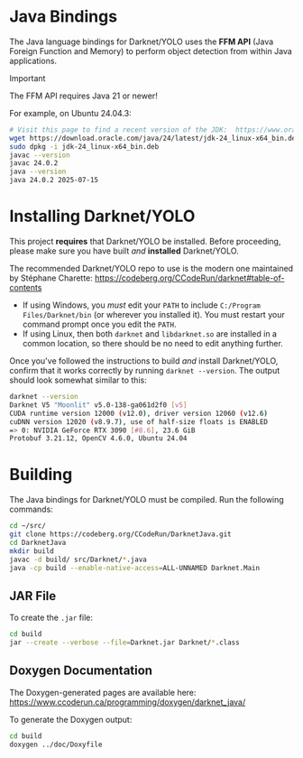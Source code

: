 # Java Bindings

The Java language bindings for Darknet/YOLO uses the **FFM API** (Java Foreign Function and Memory) to perform object detection from within Java applications.

> [!IMPORTANT]
> The FFM API requires Java 21 or newer!

For example, on Ubuntu 24.04.3:

```sh
# Visit this page to find a recent version of the JDK:  https://www.oracle.com/ca-en/java/technologies/downloads/
wget https://download.oracle.com/java/24/latest/jdk-24_linux-x64_bin.deb
sudo dpkg -i jdk-24_linux-x64_bin.deb
javac --version
javac 24.0.2
java --version
java 24.0.2 2025-07-15
```

# Installing Darknet/YOLO

This project **requires** that Darknet/YOLO be installed.  Before proceeding, please make sure you have built _and_ **installed** Darknet/YOLO.

The recommended Darknet/YOLO repo to use is the modern one maintained by Stéphane Charette:  https://codeberg.org/CCodeRun/darknet#table-of-contents

- If using Windows, you *must* edit your `PATH` to include `C:/Program Files/Darknet/bin` (or wherever you installed it).  You must restart your command prompt once you edit the `PATH`.
- If using Linux, then both `darknet` and `libdarknet.so` are installed in a common location, so there should be no need to edit anything further.

Once you've followed the instructions to build _and_ install Darknet/YOLO, confirm that it works correctly by running `darknet --version`.  The output should look somewhat similar to this:

```sh
darknet --version
Darknet V5 "Moonlit" v5.0-138-ga061d2f0 [v5]
CUDA runtime version 12000 (v12.0), driver version 12060 (v12.6)
cuDNN version 12020 (v8.9.7), use of half-size floats is ENABLED
=> 0: NVIDIA GeForce RTX 3090 [#8.6], 23.6 GiB
Protobuf 3.21.12, OpenCV 4.6.0, Ubuntu 24.04
```

# Building

The Java bindings for Darknet/YOLO must be compiled.  Run the following commands:

```sh
cd ~/src/
git clone https://codeberg.org/CCodeRun/DarknetJava.git
cd DarknetJava
mkdir build
javac -d build/ src/Darknet/*.java
java -cp build --enable-native-access=ALL-UNNAMED Darknet.Main
```

## JAR File

To create the `.jar` file:

```sh
cd build
jar --create --verbose --file=Darknet.jar Darknet/*.class
```

## Doxygen Documentation

The Doxygen-generated pages are available here:  https://www.ccoderun.ca/programming/doxygen/darknet_java/

To generate the Doxygen output:

```sh
cd build
doxygen ../doc/Doxyfile
```
